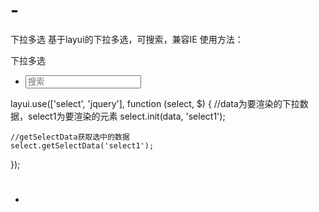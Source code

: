 # -
下拉多选
基于layui的下拉多选，可搜索，兼容IE
使用方法：
<div>
    <label for="" class="xiala">下拉多选</label>
    <div class="lay-select">
        <div class="insert-select">
            <ul class="select1"></ul>
        </div>
        <i class="down"></i>
        <div class="down-li">
        <ul>
            <li>
                <input type="text" placeholder="搜索" class="search-or-new" />
            </li>
        </ul>
    </div>
</div>
</div>
layui.use(['select', 'jquery'], function (select, $) {
   //data为要渲染的下拉数据，select1为要渲染的元素
    select.init(data, 'select1');
    
    //getSelectData获取选中的数据
    select.getSelectData('select1');
});
- #
